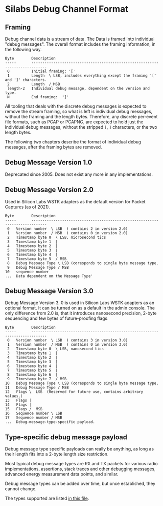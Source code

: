 # Silabs Debug Channel Format

## Framing

Debug channel data is a stream of data. The Data is framed into individual "debug messages".
The overall format includes the framing information, in the following way.

```
Byte        Description
-----       -----------------------------------------------------------------------------
 0          Initial framing: '['
 1          Length  \ LSB, includes everything except the framing '[' and ']' characters.
 2          Length  / MSB
 length-2   Individual debug message, dependent on the version and type.
 N          End framing:  ']'
```

All tooling that deals with the discrete debug messages is expected to remove the stream framing, so what is left is individual 
debug messages, without the framing and the length bytes. Therefore, any discrete per-event file formats, such as PCAP or PCAPNG, are expected to hold just the individual debug messages, without the stripped `[`, `]` characters, or the two length bytes.

The following two chapters describe the format of individual debug messages, after the framing bytes are removed.

## Debug Message Version 1.0

Deprecated since 2005. Does not exist any more in any implementations.

## Debug Message Version 2.0

Used in Silicon Labs WSTK adapters as the default version for Packet Captures (as of 2021).

```
Byte        Description
-----       -----------------------------------------------------------------------------
 0   Version number  \ LSB  ( contains 2 in version 2.0)
 1   Version number  / MSB  ( contains 0 in version 2.0)
 2   Timestamp byte 0  \ LSB, microsecond tics
 3   Timestamp byte 1  |
 4   Timestamp byte 2  |
 5   Timestamp byte 3  |
 6   Timestamp byte 4  |
 7   Timestamp byte 5  / MSB
 8   Debug Message Type \ LSB (coresponds to single byte message type.
 9   Debug Message Type / MSB
10   sequence number
...  Data dependent on the Message Type'
```

## Debug Message Version 3.0

Debug Message Version 3. 0 is used in Silicon Labs WSTK adapters as an optional format. It can be turned on as a default in the admin console. 
The only difference from 2.0 is, that it introduces nanosecond precision, 2-byte sequencing and few bytes of
future-proofing flags.

```
Byte        Description
-----       -----------------------------------------------------------------------------
 0   Version number  \ LSB  ( contains 3 in version 3.0)
 1   Version number  / MSB  ( contains 0 in version 3.0)
 2   Timestamp byte 0  \ LSB, nanosecond tics
 3   Timestamp byte 1  |
 4   Timestamp byte 2  |
 5   Timestamp byte 3  |
 6   Timestamp byte 4  |
 7   Timestamp byte 5  |
 8   Timestamp byte 6  |
 9   Timestamp byte 7  / MSB
10   Debug Message Type \ LSB (coresponds to single byte message type.
11   Debug Message Type / MSB
12   Flags \  LSB  (Reserved for future use, contains arbitrary values.)
13   Flags |
14   Flags |
15   Flags /  MSB
16   Sequence number \ LSB
17   Sequence number / MSB
...  Debug-message-type-specific payload.
```

## Type-specific debug message payload

Debug message type specific payloads can really be anything, as long as their length fits into a 2-byte length size restriction.

Most typical debug message types are RX and TX packets for various
radio implementations, assertions, stack traces and other debugging
messages, advanced energy measurement data points, and similar.

Debug message types can be added over time, but once established, they cannot change.

The types supported are listed [in this file](../silabs-pti/debug-message-type.json).
